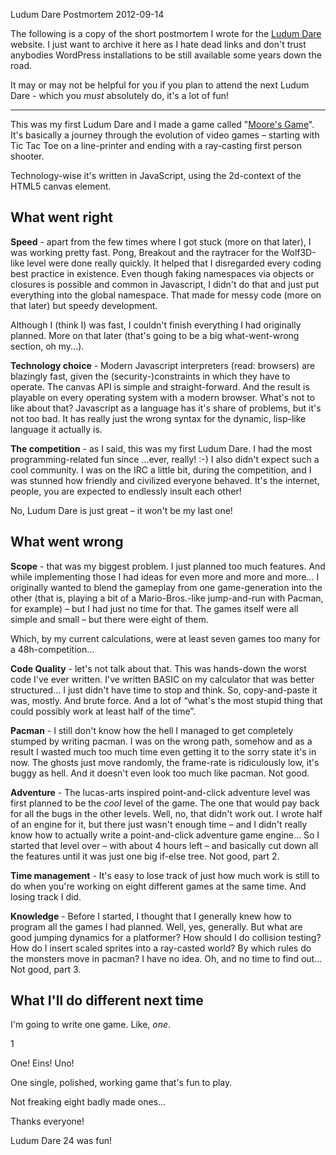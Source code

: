 Ludum Dare Postmortem
2012-09-14

The following is a copy of the short postmortem I wrote for the
<a href="http://ludumdare.com">Ludum Dare</a> website. I just want to archive it here as I hate dead links and don't trust anybodies WordPress installations to be still available some years down the road.

It may or may not be helpful for you if you plan to attend the next Ludum Dare - which you *must* absolutely do, it's a lot of fun!

----

This was my first Ludum Dare and I made a game called
"<a href="http://r-wos.org/hacks/ld24/ld24">Moore's Game</a>". It's basically a journey through the evolution of video games – starting with Tic Tac Toe on a line-printer and ending with a ray-casting first person shooter.

Technology-wise it's written in JavaScript, using the 2d-context of the HTML5 canvas element.

What went right
---------------

**Speed** - apart from the few times where I got stuck (more on that later), I was working pretty fast. Pong, Breakout and the raytracer for the Wolf3D-like level were done really quickly. It helped that I disregarded every coding best practice in existence. Even though faking namespaces via objects or closures is possible and common in Javascript, I didn't do that and just put everything into the global namespace. That made for messy code (more on that later) but speedy development.

Although I (think I) was fast, I couldn't finish everything I had originally planned. More on that later (that's going to be a big what-went-wrong section, oh my...).

**Technology choice** - Modern Javascript interpreters (read: browsers) are blazingly fast, given the (security-)constraints in which they have to operate. The canvas API is simple and straight-forward. And the result is playable on every operating system with a modern browser.  What's not to like about that? Javascript as a language has it's share of problems, but it's not too bad. It has really just the wrong syntax for the dynamic, lisp-like language it actually is.

**The competition** - as I said, this was my first Ludum Dare. I had the most programming-related fun since …ever, really! :-) I also didn't expect such a cool community. I was on the IRC a little bit, during the competition, and I was stunned how friendly and civilized everyone behaved. It's the internet, people, you are expected to endlessly insult each other!

No, Ludum Dare is just great – it won't be my last one!

What went wrong
---------------

**Scope** - that was my biggest problem. I just planned too much features. And while implementing those I had ideas for even more and more and more… I originally wanted to blend the gameplay from one game-generation into the other (that is, playing a bit of a Mario-Bros.-like jump-and-run with Pacman, for example) – but I had just no time for that. The games itself were all simple and small – but there were eight of them.

Which, by my current calculations, were at least seven games too many for a 48h-competition...

**Code Quality** - let's not talk about that. This was hands-down the worst code I've ever written. I've written BASIC on my calculator that was better structured… I just didn't have time to stop and think. So, copy-and-paste it was, mostly. And brute force. And a lot of “what's the most stupid thing that could possibly work at least half of the time”.

**Pacman** - I still don't know how the hell I managed to get completely stumped by writing pacman. I was on the wrong path, somehow and as a result I wasted much too much time even getting it to the sorry state it's in now. The ghosts just move randomly, the frame-rate is ridiculously low, it's buggy as hell. And it doesn't even look too much like pacman. Not good.

**Adventure** - The lucas-arts inspired point-and-click adventure level was first planned to be the *cool* level of the game. The one that would pay back for all the bugs in the other levels. Well, no, that didn't work out. I wrote half of an engine for it, but there just wasn't enough time – and I didn't really know how to actually write a point-and-click adventure game engine… So I started that level over – with about 4 hours left – and basically cut down all the features until it was just one big if-else tree. Not good, part 2.

**Time management** - It's easy to lose track of just how much work is still to do when you're working on eight different games at the same time. And losing track I did.

**Knowledge** - Before I started, I thought that I generally knew how to program all the games I had planned. Well, yes, generally. But what are good jumping dynamics for a platformer? How should I do collision testing? How do I insert scaled sprites into a ray-casted world? By which rules do the monsters move in pacman? I have no idea. Oh, and no time to find out... Not good, part 3.

What I'll do different next time
---------------------------------

I'm going to write one game. Like, *one*.

1

One! Eins! Uno!

One single, polished, working game that's fun to play.

Not freaking eight badly made ones...

Thanks everyone!

Ludum Dare 24 was fun!
